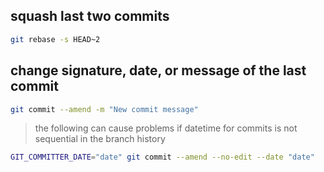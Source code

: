 ## squash last two commits

```sh
git rebase -s HEAD~2
```

<!-- then make sure prefix is `pick` for the commit you want to keep preserved. rest, `s` -->

## change signature, date, or message of the last commit

```sh
git commit --amend -m "New commit message"
```

> the following can cause problems if datetime for commits is not sequential in the branch history

```sh
GIT_COMMITTER_DATE="date" git commit --amend --no-edit --date "date"
```

